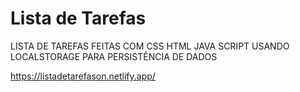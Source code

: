 # Lista de Tarefas
LISTA DE TAREFAS FEITAS COM CSS HTML JAVA SCRIPT USANDO LOCALSTORAGE PARA PERSISTÊNCIA DE DADOS

https://listadetarefason.netlify.app/